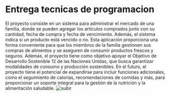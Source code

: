 # Entrega tecnicas de programacion
El proyecto consiste en un sistema para administrar el mercado de una familia, donde se pueden agregar los artículos comprados junto con su cantidad, fecha de compra y fecha de vencimiento. Además, el sistema indica si un producto está vencido o no. Esta aplicación proporciona una forma conveniente para que los miembros de la familia gestionen sus compras de alimentos y se aseguren de consumir productos frescos y seguros. Además, el proyecto tiene como objetivo apoyar el Objetivo de Desarrollo Sostenible 12 de las Naciones Unidas, que busca garantizar modalidades de consumo y producción sostenibles. En el futuro, el proyecto tiene el potencial de expandirse para incluir funciones adicionales, como el seguimiento de calorías, recomendaciones de comidas y más, para proporcionar un soporte integral para la gestión de la nutrición y la alimentación saludable.
![subir](https://github.com/tecnicasDeProgramacion2024-1/proyecto-1/assets/66969830/292b6a34-1738-44c4-b9b7-91b96405a30e)
